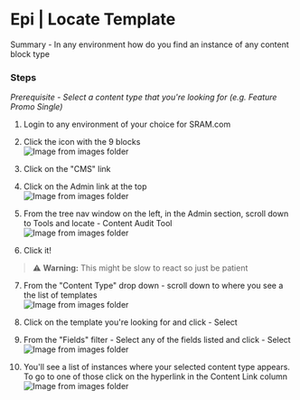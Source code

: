 # Epi | Locate Template

Summary - In any environment how do you find an instance of any content block type

### Steps

*Prerequisite - Select a content type that you're looking for (e.g. Feature Promo Single)*

1. Login to any environment of your choice for SRAM.com
1. Click the icon with the 9 blocks  
    ![Image from images folder](/sram-dev/epi/locate-templates/locate-templates_click-dashboard.png)  

1. Click on the "CMS" link
1. Click on the Admin link at the top  
    ![Image from images folder](/sram-dev/epi/locate-content-instance/sram-dev_locate-content-instance_01.png)

1. From the tree nav window on the left, in the Admin section, scroll down to Tools and locate - Content Audit Tool  
![Image from images folder](/sram-dev/epi/locate-content-instance/sram-dev_locate-content-instance_02.png)  
1. Click it!
> :warning: **Warning:** This might be slow to react so just be patient

7. From the "Content Type" drop down - scroll down to where you see a the list of templates  
![Image from images folder](/sram-dev/epi/locate-templates/locate-templates_template-list.png) 

1. Click on the template you're looking for and click - Select
1. From the "Fields" filter - Select any of the fields listed and click - Select  
![Image from images folder](/sram-dev/epi/locate-content-instance/sram-dev_locate-content-instance_03.png) 
 
1. You'll see a list of instances where your selected content type appears. To go to one of those click on the hyperlink in the Content Link column  
![Image from images folder](/sram-dev/epi/locate-templates/locate-templates_content-list.png) 

